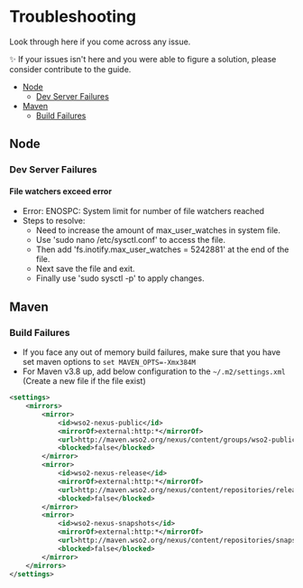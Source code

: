 # Troubleshooting

Look through here if you come across any issue.

✨ If your issues isn't here and you were able to figure a solution, please consider contribute to the guide.

* [Node](#node)
  * [Dev Server Failures](#dev-server-failures)
* [Maven](#maven)
  * [Build Failures](#build-failures)

## Node

### Dev Server Failures

#### File watchers exceed error

- Error: ENOSPC: System limit for number of file watchers reached
- Steps to resolve:
    - Need to increase the amount of max_user_watches in system file.
    - Use 'sudo nano /etc/sysctl.conf' to access the file.
    - Then add 'fs.inotify.max_user_watches = 5242881' at the end of the file.
    - Next save the file and exit.
    - Finally use 'sudo sysctl -p' to apply changes.

## Maven

### Build Failures

- If you face any out of memory build failures, make sure that you have set maven options to `set MAVEN_OPTS=-Xmx384M`
- For Maven v3.8 up, add below configuration to the `~/.m2/settings.xml` (Create a new file if the file exist)

```xml
<settings>
    <mirrors>
        <mirror>
            <id>wso2-nexus-public</id>
            <mirrorOf>external:http:*</mirrorOf>
            <url>http://maven.wso2.org/nexus/content/groups/wso2-public/</url>
            <blocked>false</blocked>
        </mirror>
        <mirror>
            <id>wso2-nexus-release</id>
            <mirrorOf>external:http:*</mirrorOf>
            <url>http://maven.wso2.org/nexus/content/repositories/releases/</url>
            <blocked>false</blocked>
        </mirror>
        <mirror>
            <id>wso2-nexus-snapshots</id>
            <mirrorOf>external:http:*</mirrorOf>
            <url>http://maven.wso2.org/nexus/content/repositories/snapshots/</url>
            <blocked>false</blocked>
        </mirror>
    </mirrors>
</settings>
```
